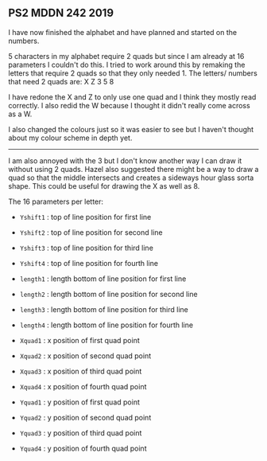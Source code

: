 ## PS2 MDDN 242 2019

I have now finished the alphabet and have planned and started on the numbers. 

5 characters in my alphabet require 2 quads but since I am already at 16 parameters I couldn't do this. I tried to work around this by remaking the letters that require 2 quads so that they only needed 1. The letters/ numbers that need 2 quads are:
X
Z
3
5
8

I have redone the X and Z to only use one quad and I think they mostly read correctly. I also redid the W because I thought it didn't really come across as a W.

I also changed the colours just so it was easier to see but I haven't thought about my colour scheme in depth yet.

---------------

I am also annoyed with the 3 but I don't know another way I can draw it without using 2 quads. Hazel also suggested there might be a way to draw a quad so that the middle intersects and creates a sideways hour glass sorta shape. This could be useful for drawing the X as well as 8.

The 16 parameters per letter:
  * `Yshift1` : top of line position for first line
  * `Yshift2` : top of line position for second line
  * `Yshift3` : top of line position for third line
  * `Yshift4` : top of line position for fourth line   

  * `length1` : length bottom of line position for first line
  * `length2` : length bottom of line position for second line
  * `length3` : length bottom of line position for third line
  * `length4` : length bottom of line position for fourth line


  * `Xquad1` : x position of first quad point
  * `Xquad2` : x position of second quad point
  * `Xquad3` : x position of third quad point
  * `Xquad4` : x position of fourth quad point

  * `Yquad1` : y position of first quad point
  * `Yquad2` : y position of second quad point
  * `Yquad3` : y position of third quad point
  * `Yquad4` : y position of fourth quad point

 

